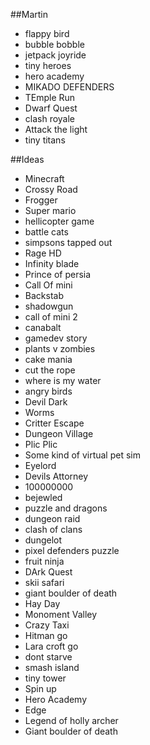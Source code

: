 ##Martin
* flappy bird
* bubble bobble
* jetpack joyride
* tiny heroes
* hero academy
* MIKADO DEFENDERS
* TEmple Run
* Dwarf Quest
* clash royale
* Attack the light 
* tiny titans

##Ideas
* Minecraft
* Crossy Road
* Frogger
* Super mario
* hellicopter game
* battle cats
* simpsons tapped out
* Rage HD
* Infinity blade
* Prince of persia
* Call Of mini
* Backstab
* shadowgun
* call of mini 2
* canabalt
* gamedev story
* plants v zombies
* cake mania
* cut the rope
* where is my water
* angry birds
* Devil Dark
* Worms
* Critter Escape
* Dungeon Village
* Plic Plic
* Some kind of virtual pet sim
* Eyelord
* Devils Attorney
* 100000000
* bejewled
* puzzle and dragons
* dungeon raid
* clash of clans
* dungelot
* pixel defenders puzzle
* fruit ninja
* DArk Quest
* skii safari
* giant boulder of death
* Hay Day
* Monoment Valley
* Crazy Taxi
* Hitman go
* Lara croft go
* dont starve
* smash island
* tiny tower
* Spin up
* Hero Academy
* Edge
* Legend of holly archer
* Giant boulder of death
